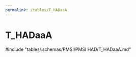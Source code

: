 ```yaml
---
permalink: /tables/T_HADaaA
---
```

# T_HADaaA
<!-- SPDX-License-Identifier: MPL-2.0 -->

<!-- ATTENTION : Ne pas supprimer ou modifier la ligne ci-dessous -->
#include "tables/.schemas/PMSI/PMSI HAD/T_HADaaA.md"
<!-- ATTENTION : Ne pas supprimer ou modifier la ligne ci-dessus -->
